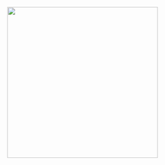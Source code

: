 <p align="center">
  <img src="https://media.tenor.com/Pt2HcHUgJPIAAAAd/glitch.gif" width="350"/>
</p>
